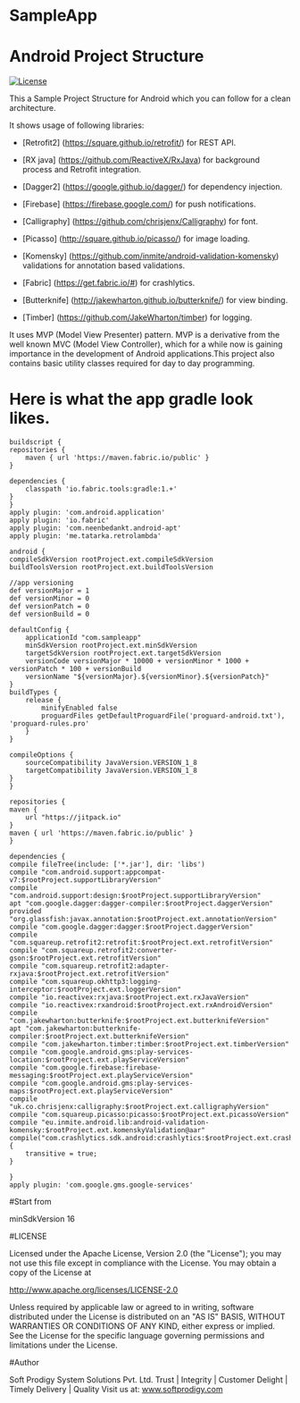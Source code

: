 # SampleApp
# Android Project Structure

[![License](https://img.shields.io/badge/license-Apache%202-4EB1BA.svg)](https://www.apache.org/licenses/LICENSE-2.0.html)


This a Sample Project Structure for Android which you can follow for a clean architecture.

It shows usage of following libraries:

* [Retrofit2] (https://square.github.io/retrofit/) for REST API.

* [RX java] (https://github.com/ReactiveX/RxJava) for background process and Retrofit integration.

* [Dagger2] (https://google.github.io/dagger/) for dependency injection.

* [Firebase] (https://firebase.google.com/) for push notifications.

* [Calligraphy] (https://github.com/chrisjenx/Calligraphy) for font.

* [Picasso] (http://square.github.io/picasso/) for image loading.

* [Komensky] (https://github.com/inmite/android-validation-komensky) validations for annotation based validations.

* [Fabric] (https://get.fabric.io/#) for crashlytics.

* [Butterknife] (http://jakewharton.github.io/butterknife/) for view binding.

* [Timber] (https://github.com/JakeWharton/timber) for logging.

It uses MVP (Model View Presenter) pattern. MVP is a derivative from the well known MVC (Model View Controller), which for a while now is gaining importance in the development of Android applications.This project also contains basic utility classes required for day to day programming.


# Here is what the app gradle look likes.

    buildscript {
    repositories {
        maven { url 'https://maven.fabric.io/public' }
    }

    dependencies {
        classpath 'io.fabric.tools:gradle:1.+'
    }
    }
    apply plugin: 'com.android.application'
    apply plugin: 'io.fabric'
    apply plugin: 'com.neenbedankt.android-apt'
    apply plugin: 'me.tatarka.retrolambda'

    android {
    compileSdkVersion rootProject.ext.compileSdkVersion
    buildToolsVersion rootProject.ext.buildToolsVersion

    //app versioning
    def versionMajor = 1
    def versionMinor = 0
    def versionPatch = 0
    def versionBuild = 0

    defaultConfig {
        applicationId "com.sampleapp"
        minSdkVersion rootProject.ext.minSdkVersion
        targetSdkVersion rootProject.ext.targetSdkVersion
        versionCode versionMajor * 10000 + versionMinor * 1000 + versionPatch * 100 + versionBuild
        versionName "${versionMajor}.${versionMinor}.${versionPatch}"
    }
    buildTypes {
        release {
            minifyEnabled false
            proguardFiles getDefaultProguardFile('proguard-android.txt'), 'proguard-rules.pro'
        }
    }

    compileOptions {
        sourceCompatibility JavaVersion.VERSION_1_8
        targetCompatibility JavaVersion.VERSION_1_8
    }
    }

    repositories {
    maven {
        url "https://jitpack.io"
    }
    maven { url 'https://maven.fabric.io/public' }
    }

    dependencies {
    compile fileTree(include: ['*.jar'], dir: 'libs')
    compile "com.android.support:appcompat-v7:$rootProject.supportLibraryVersion"
    compile "com.android.support:design:$rootProject.supportLibraryVersion"
    apt "com.google.dagger:dagger-compiler:$rootProject.daggerVersion"
    provided "org.glassfish:javax.annotation:$rootProject.ext.annotationVersion"
    compile "com.google.dagger:dagger:$rootProject.daggerVersion"
    compile "com.squareup.retrofit2:retrofit:$rootProject.ext.retrofitVersion"
    compile "com.squareup.retrofit2:converter-gson:$rootProject.ext.retrofitVersion"
    compile "com.squareup.retrofit2:adapter-rxjava:$rootProject.ext.retrofitVersion"
    compile "com.squareup.okhttp3:logging-interceptor:$rootProject.ext.loggerVersion"
    compile "io.reactivex:rxjava:$rootProject.ext.rxJavaVersion"
    compile "io.reactivex:rxandroid:$rootProject.ext.rxAndroidVersion"
    compile "com.jakewharton:butterknife:$rootProject.ext.butterknifeVersion"
    apt "com.jakewharton:butterknife-compiler:$rootProject.ext.butterknifeVersion"
    compile "com.jakewharton.timber:timber:$rootProject.ext.timberVersion"
    compile "com.google.android.gms:play-services-location:$rootProject.ext.playServiceVersion"
    compile "com.google.firebase:firebase-messaging:$rootProject.ext.playServiceVersion"
    compile "com.google.android.gms:play-services-maps:$rootProject.ext.playServiceVersion"
    compile "uk.co.chrisjenx:calligraphy:$rootProject.ext.calligraphyVersion"
    compile "com.squareup.picasso:picasso:$rootProject.ext.picassoVersion"
    compile "eu.inmite.android.lib:android-validation-komensky:$rootProject.ext.komenskyValidation@aar"
    compile("com.crashlytics.sdk.android:crashlytics:$rootProject.ext.crashVersion@aar") {
        transitive = true;
    }

    }
    apply plugin: 'com.google.gms.google-services'

#Start from

minSdkVersion 16

#LICENSE

Licensed under the Apache License, Version 2.0 (the "License"); you may not use this file except in compliance with the License. You may obtain a copy of the License at

http://www.apache.org/licenses/LICENSE-2.0

Unless required by applicable law or agreed to in writing, software distributed under the License is distributed on an "AS IS" BASIS, WITHOUT WARRANTIES OR CONDITIONS OF ANY KIND, either express or implied. See the License for the specific language governing permissions and limitations under the License.

#Author

Soft Prodigy System Solutions Pvt. Ltd.
Trust | Integrity | Customer Delight | Timely Delivery | Quality
Visit us at: www.softprodigy.com
